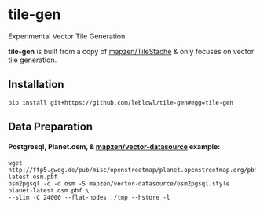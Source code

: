 # tile-gen
Experimental Vector Tile Generation

**tile-gen** is built from a copy of [mapzen/TileStache](https://github.com/mapzen/TileStache) & only focuses on vector tile generation.

## Installation
```shell
pip install git+https://github.com/leblowl/tile-gen#egg=tile-gen
```
## Data Preparation
#### Postgresql, Planet.osm, & [mapzen/vector-datasource](https://github.com/mapzen/vector-datasource) example:
```
wget http://ftp5.gwdg.de/pub/misc/openstreetmap/planet.openstreetmap.org/pbf/planet-latest.osm.pbf
osm2pgsql -c -d osm -S mapzen/vector-datasource/osm2pgsql.style planet-latest.osm.pbf \
--slim -C 24000 --flat-nodes ./tmp --hstore -l
```

